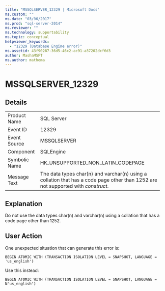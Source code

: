 ```yaml
---
title: "MSSQLSERVER_12329 | Microsoft Docs"
ms.custom: ""
ms.date: "03/06/2017"
ms.prod: "sql-server-2014"
ms.reviewer: ""
ms.technology: supportability
ms.topic: conceptual
helpviewer_keywords: 
  - "12329 (Database Engine error)"
ms.assetid: 43f90287-36d5-46c2-ac91-a37202dcf6d3
author: MashaMSFT
ms.author: mathoma
---
```

# MSSQLSERVER_12329
    
## Details  
  
|||  
|-|-|  
|Product Name|SQL Server|  
|Event ID|12329|  
|Event Source|MSSQLSERVER|  
|Component|SQLEngine|  
|Symbolic Name|HK_UNSUPPORTED_NON_LATIN_CODEPAGE|  
|Message Text|The data types char(n) and varchar(n) using a collation that has a code page other than 1252 are not supported with  *construct*.|  
  
## Explanation  
 Do not use the data types char(n) and varchar(n) using a collation that has a code page other than 1252.  
  
## User Action  
 One unexpected situation that can generate this error is:  
  
```  
BEGIN ATOMIC WITH (TRANSACTION ISOLATION LEVEL = SNAPSHOT, LANGUAGE = 'us_english')  
```  
  
 Use this instead:  
  
```  
BEGIN ATOMIC WITH (TRANSACTION ISOLATION LEVEL = SNAPSHOT, LANGUAGE = N'us_english')  
```  
  
  
